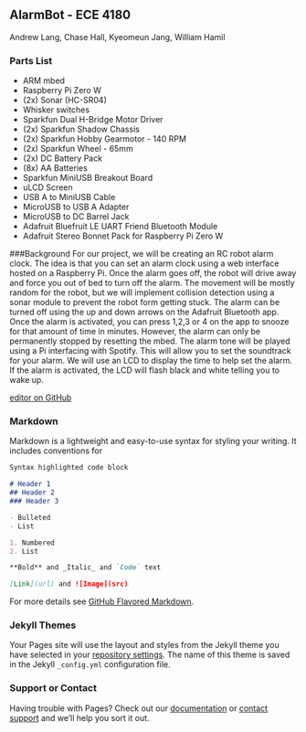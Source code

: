 ## AlarmBot - ECE 4180

Andrew Lang, Chase Hall, Kyeomeun Jang, William Hamil

### Parts List
- ARM mbed
- Raspberry Pi Zero W
- (2x) Sonar (HC-SR04)
- Whisker switches
- Sparkfun Dual H-Bridge Motor Driver
- (2x) Sparkfun Shadow Chassis
- (2x) Sparkfun Hobby Gearmotor - 140 RPM
- (2x) Sparkfun Wheel - 65mm
- (2x) DC Battery Pack
- (8x) AA Batteries
- Sparkfun MiniUSB Breakout Board
- uLCD Screen
- USB A to MiniUSB Cable
- MicroUSB to USB A Adapter
- MicroUSB to DC Barrel Jack
- Adafruit Bluefruit LE UART Friend Bluetooth Module
- Adafruit Stereo Bonnet Pack for Raspberry Pi Zero W

###Background
For our project, we will be creating an RC robot alarm clock. The idea is that you can set an alarm clock using a web interface hosted on a Raspberry Pi. Once the alarm goes off, the robot will drive away and force you out of bed to turn off the alarm. The movement will be mostly random for the robot, but we will implement collision detection using a sonar module to prevent the robot form getting stuck. The alarm can be turned off using the up and down arrows on the Adafruit Bluetooth app. Once the alarm is activated, you can press 1,2,3 or 4 on the app to snooze for that amount of time in minutes. However, the alarm can only be permanently stopped by resetting the mbed. The alarm tone will be played using a Pi interfacing with Spotify. This will allow you to set the soundtrack for your alarm. We will use an LCD to display the time to help set the alarm. If the alarm is activated, the LCD will flash black and white telling you to wake up. 






[editor on GitHub](https://github.com/alang33/4180_robot/edit/gh-pages/index.md)



### Markdown

Markdown is a lightweight and easy-to-use syntax for styling your writing. It includes conventions for

```markdown
Syntax highlighted code block

# Header 1
## Header 2
### Header 3

- Bulleted
- List

1. Numbered
2. List

**Bold** and _Italic_ and `Code` text

[Link](url) and ![Image](src)
```

For more details see [GitHub Flavored Markdown](https://guides.github.com/features/mastering-markdown/).

### Jekyll Themes

Your Pages site will use the layout and styles from the Jekyll theme you have selected in your [repository settings](https://github.com/alang33/4180_robot/settings). The name of this theme is saved in the Jekyll `_config.yml` configuration file.

### Support or Contact

Having trouble with Pages? Check out our [documentation](https://docs.github.com/categories/github-pages-basics/) or [contact support](https://github.com/contact) and we’ll help you sort it out.
